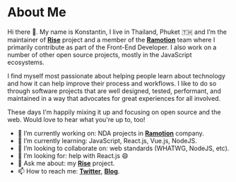 # About Me

Hi there 👋. My name is Konstantin, I live in Thailand, Phuket 🇹🇭 and I’m the maintainer of [**Rise**](https://github.com/wotkad/rise) project and a member of the [**Ramotion**](https://www.ramotion.com) team where I primarily contribute as part of the Front-End Developer. I also work on a number of other open source projects, mostly in the JavaScript ecosystems.

I find myself most passionate about helping people learn about technology and how it can help improve their process and workflows. I like to do so through software projects that are well designed, tested, performant, and maintained in a way that advocates for great experiences for all involved.

These days I'm happily mixing it up and focusing on open source and the web. Would love to hear what you're up to, too!

- 🔭 I’m currently working on: NDA projects in [**Ramotion**](https://www.ramotion.com) company.
- 🌱 I’m currently learning: JavaScript, React.js, Vue.js, NodeJS.
- 👯 I’m looking to collaborate on: web standards (WHATWG, NodeJS, etc).
- 🤔 I’m looking for: help with React.js 😄
- 💬 Ask me about: my [**Rise**](https://github.com/wotkad/rise) project.
- 📫 How to reach me: [**Twitter**](https://twitter.com/wotkad), [**Blog**](https://www.wotkad.ru).
